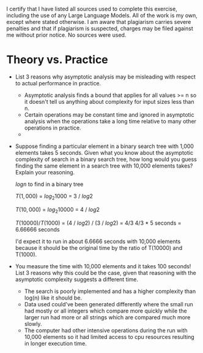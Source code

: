 I certify that I have listed all sources used to complete this exercise, including the use of any Large Language Models. All of the work is my own, except where stated otherwise. I am aware that plagiarism carries severe penalties and that if plagiarism is suspected, charges may be filed against me without prior notice.
No sources were used.
# Theory vs. Practice

- List 3 reasons why asymptotic analysis may be misleading with respect to
  actual performance in practice.
  - Asymptotic analysis finds a bound that applies for all values >= n so it doesn't tell us anything about complexity for input sizes less than n.
  - Certain operations may be constant time and ignored in asymptotic analysis when the operations take a long time relative to many other operations in practice.
  - 


- Suppose finding a particular element in a binary search tree with 1,000
  elements takes 5 seconds. Given what you know about the asymptotic complexity
  of search in a binary search tree, how long would you guess finding the same
  element in a search tree with 10,000 elements takes? Explain your reasoning.

  $log{n}$ to find in a binary tree
  
  $T(1,000)$ = $log{_2}{1000}$ = 3 / $log{2}$
  
  $T(10,000)$ = $log{_2}{10000}$ = 4 / $log{2}$

  $T(10000) / T(1000)$ = (4 / $log{2}$) / (3 / $log{2}$) = 4/3
  4/3 * 5 seconds = 6.66666 seconds

  I'd expect it to run in about 6.6666 seconds with 10,000 elements because it should be the original time by the ratio of T(10000) and T(1000).
  

- You measure the time with 10,000 elements and it takes 100 seconds! List 3
  reasons why this could be the case, given that reasoning with the asymptotic
  complexity suggests a different time.
  - The search is poorly implemented and has a higher complexity than log(n) like it should be.
  - Data used could've been generated differently where the small run had mostly or all integers which compare more quickly while the larger run had more or all strings which are compared much more slowly.
  - The computer had other intensive operations during the run with 10,000 elements so it had limited access to cpu resources resulting in longer execution time.
